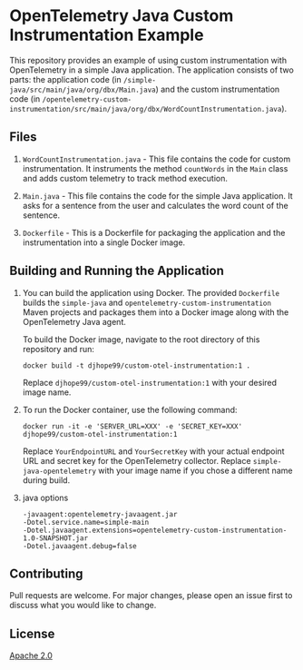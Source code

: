# OpenTelemetry Java Custom Instrumentation Example

This repository provides an example of using custom instrumentation with OpenTelemetry in a simple Java application. The application consists of two parts: the application code (in `/simple-java/src/main/java/org/dbx/Main.java`) and the custom instrumentation code (in `/opentelemetry-custom-instrumentation/src/main/java/org/dbx/WordCountInstrumentation.java`).

## Files

1. `WordCountInstrumentation.java` - This file contains the code for custom instrumentation. It instruments the method `countWords` in the `Main` class and adds custom telemetry to track method execution.

2. `Main.java` - This file contains the code for the simple Java application. It asks for a sentence from the user and calculates the word count of the sentence.

3. `Dockerfile` - This is a Dockerfile for packaging the application and the instrumentation into a single Docker image.

## Building and Running the Application

1. You can build the application using Docker. The provided `Dockerfile` builds the `simple-java` and `opentelemetry-custom-instrumentation` Maven projects and packages them into a Docker image along with the OpenTelemetry Java agent.

    To build the Docker image, navigate to the root directory of this repository and run:

    ```
    docker build -t djhope99/custom-otel-instrumentation:1 .
    ```

    Replace `djhope99/custom-otel-instrumentation:1` with your desired image name.

2. To run the Docker container, use the following command:

    ```
    docker run -it -e 'SERVER_URL=XXX' -e 'SECRET_KEY=XXX' djhope99/custom-otel-instrumentation:1
    ```

    Replace `YourEndpointURL` and `YourSecretKey` with your actual endpoint URL and secret key for the OpenTelemetry collector. Replace `simple-java-opentelemetry` with your image name if you chose a different name during build.

3. java options

   ```
   -javaagent:opentelemetry-javaagent.jar
   -Dotel.service.name=simple-main
   -Dotel.javaagent.extensions=opentelemetry-custom-instrumentation-1.0-SNAPSHOT.jar
   -Dotel.javaagent.debug=false
   ```

## Contributing

Pull requests are welcome. For major changes, please open an issue first to discuss what you would like to change.

## License

[Apache 2.0](https://choosealicense.com/licenses/apache-2.0/)

